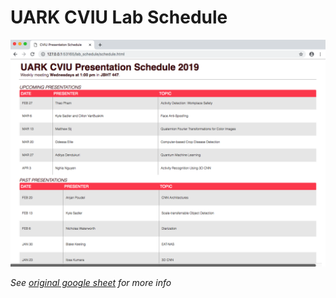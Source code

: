 # UARK CVIU Lab Schedule

![window view](cover.png?raw=true "cover img")

*See [original google sheet] for more info*

[original google sheet]: https://docs.google.com/spreadsheets/d/1O6DuHfjHKP6U52HuQrRpoV3dy5gCa4e0ZCVxjccE-LQ/edit?usp=sharing
